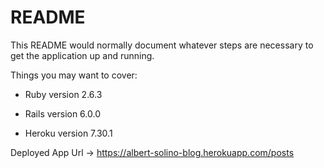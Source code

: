 # README

This README would normally document whatever steps are necessary to get the
application up and running.

Things you may want to cover:

* Ruby version 2.6.3

* Rails version 6.0.0

* Heroku version 7.30.1

Deployed App Url -> https://albert-solino-blog.herokuapp.com/posts
